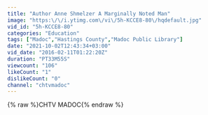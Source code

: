 ```yaml
---
title: "Author Anne Shmelzer A Marginally Noted Man"
image: "https:\/\/i.ytimg.com\/vi\/5h-KCCE8-80\/hqdefault.jpg"
vid_id: "5h-KCCE8-80"
categories: "Education"
tags: ["Madoc","Hastings County","Madoc Public Library"]
date: "2021-10-02T12:43:34+03:00"
vid_date: "2016-02-11T01:22:20Z"
duration: "PT33M55S"
viewcount: "106"
likeCount: "1"
dislikeCount: "0"
channel: "chtvmadoc"
---
```

{% raw %}CHTV MADOC{% endraw %}
